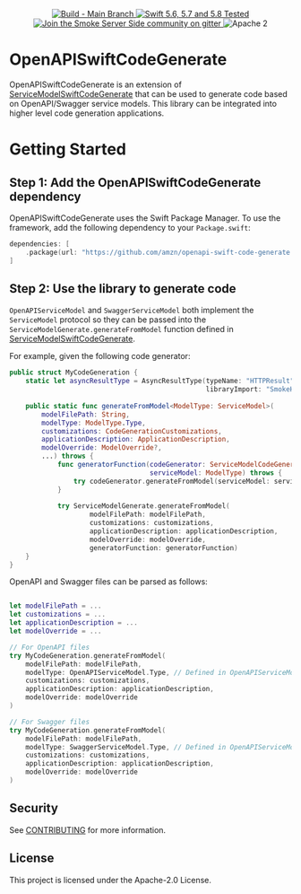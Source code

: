 <p align="center">
<a href="https://github.com/amzn/openapi-swift-code-generate/actions">
<img src="https://github.com/amzn/openapi-swift-code-generate/actions/workflows/swift.yml/badge.svg?branch=main" alt="Build - Main Branch">
</a>
<a href="http://swift.org">
<img src="https://img.shields.io/badge/swift-5.6|5.7|5.8-orange.svg?style=flat" alt="Swift 5.6, 5.7 and 5.8 Tested">
</a>
<a href="https://gitter.im/SmokeServerSide">
<img src="https://img.shields.io/badge/chat-on%20gitter-ee115e.svg?style=flat" alt="Join the Smoke Server Side community on gitter">
</a>
<img src="https://img.shields.io/badge/license-Apache2-blue.svg?style=flat" alt="Apache 2">
</p>

# OpenAPISwiftCodeGenerate
OpenAPISwiftCodeGenerate is an extension of [ServiceModelSwiftCodeGenerate](https://github.com/amzn/service-model-swift-code-generate) that can be used to generate code based on OpenAPI/Swagger service models. This library can be integrated into higher level code generation applications.

# Getting Started

## Step 1: Add the OpenAPISwiftCodeGenerate dependency

OpenAPISwiftCodeGenerate uses the Swift Package Manager. To use the framework, add the following dependency
to your `Package.swift`:

```swift
dependencies: [
    .package(url: "https://github.com/amzn/openapi-swift-code-generate.git", .upToNextMajor(from: "0.1.0"))
]
```

## Step 2: Use the library to generate code
`OpenAPIServiceModel` and `SwaggerServiceModel` both implement the `ServiceModel` protocol so they can be passed into the `ServiceModelGenerate.generateFromModel` function defined in [ServiceModelSwiftCodeGenerate](https://github.com/amzn/service-model-swift-code-generate).

For example, given the following code generator:
```swift
public struct MyCodeGeneration {
    static let asyncResultType = AsyncResultType(typeName: "HTTPResult",
                                                 libraryImport: "SmokeHTTPClient")
    
    public static func generateFromModel<ModelType: ServiceModel>(
        modelFilePath: String,
        modelType: ModelType.Type,
        customizations: CodeGenerationCustomizations,
        applicationDescription: ApplicationDescription,
        modelOverride: ModelOverride?,
        ...) throws {
            func generatorFunction(codeGenerator: ServiceModelCodeGenerator,
                                   serviceModel: ModelType) throws {
                try codeGenerator.generateFromModel(serviceModel: serviceModel, ...)
            }
        
            try ServiceModelGenerate.generateFromModel(
                    modelFilePath: modelFilePath,
                    customizations: customizations,
                    applicationDescription: applicationDescription,
                    modelOverride: modelOverride,
                    generatorFunction: generatorFunction)
    }
}
```
OpenAPI and Swagger files can be parsed as follows:
```swift

let modelFilePath = ...
let customizations = ...
let applicationDescription = ...
let modelOverride = ...

// For OpenAPI files
try MyCodeGeneration.generateFromModel(
    modelFilePath: modelFilePath,
    modelType: OpenAPIServiceModel.Type, // Defined in OpenAPIServiceModel target
    customizations: customizations,
    applicationDescription: applicationDescription,
    modelOverride: modelOverride
)

// For Swagger files
try MyCodeGeneration.generateFromModel(
    modelFilePath: modelFilePath,
    modelType: SwaggerServiceModel.Type, // Defined in OpenAPIServiceModel target
    customizations: customizations,
    applicationDescription: applicationDescription,
    modelOverride: modelOverride
)
```

## Security

See [CONTRIBUTING](CONTRIBUTING.md#security-issue-notifications) for more information.

## License

This project is licensed under the Apache-2.0 License.

